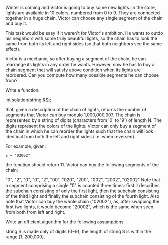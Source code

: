 Winter is coming and Victor is going to buy some new lights. In the store, lights are available in 10 colors, numbered from 0 to 9. They are connected together in a huge chain. Victor can choose any single segment of the chain and buy it.

This task would be easy if it weren't for Victor's ambition. He wants to outdo his neighbors with some truly beautiful lights, so the chain has to look the same from both its left and right sides (so that both neighbors see the same effect).

Victor is a mechanic, so after buying a segment of the chain, he can rearrange its lights in any order he wants. However, now he has to buy a chain segment that will satisfy above condition when its lights are reordered. Can you compute how many possible segments he can choose from?

Write a function:

int solution(string &S);

that, given a description of the chain of lights, returns the number of segments that Victor can buy modulo 1,000,000,007. The chain is represented by a string of digits (characters from '0' to '9') of length N. The digits represent the colors of the lights. Victor can only buy a segment of the chain in which he can reorder the lights such that the chain will look identical from both the left and right sides (i.e. when reversed).

For example, given:

    S = "02002"
the function should return 11. Victor can buy the following segments of the chain:

"0", "2", "0", "0", "2", "00", "020", "200", "002", "2002", "02002"
Note that a segment comprising a single "0" is counted three times: first it describes the subchain consisting of only the first light, then the subchain consisting of the third light and finally the subchain consisting of the fourth light. Also note that Victor can buy the whole chain ("02002"), as, after swapping the first two lights, it would become "20002", which is the same when seen from both from left and right.

Write an efficient algorithm for the following assumptions:

string S is made only of digits (0−9);
the length of string S is within the range [1..200,000].
